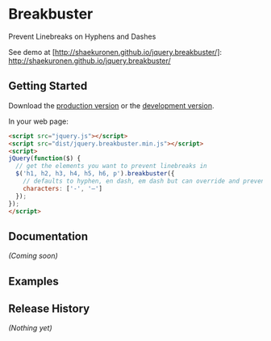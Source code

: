 # Breakbuster

Prevent Linebreaks on Hyphens and Dashes

See demo at [http://shaekuronen.github.io/jquery.breakbuster/]: http://shaekuronen.github.io/jquery.breakbuster/

## Getting Started
Download the [production version][min] or the [development version][max].

[min]: https://raw.github.com/shaekuronen/jquery-break-buster/master/dist/jquery.breakbuster.min.js
[max]: https://raw.github.com/shaekuronen/jquery-break-buster/master/dist/jquery.breakbuster.js

In your web page:

```html
<script src="jquery.js"></script>
<script src="dist/jquery.breakbuster.min.js"></script>
<script>
jQuery(function($) {
  // get the elements you want to prevent linebreaks in
  $('h1, h2, h3, h4, h5, h6, p').breakbuster({
    // defaults to hyphen, en dash, em dash but can override and prevent break on any character
    characters: ['-', '–']
  });
});
</script>
```

## Documentation
_(Coming soon)_

## Examples
[Demo Page]: http://shaekuronen.github.io/jquery.breakbuster/

## Release History
_(Nothing yet)_
